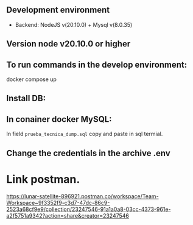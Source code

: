## Development environment
* Backend: NodeJS v(20.10.0) + Mysql v(8.0.35)

## Version node v20.10.0 or higher

## To run commands in the develop environment:

docker compose up


## Install DB:
  ## In conainer docker MySQL:
 In field `prueba_tecnica_dump.sql` copy and paste in sql termial.
 
 ## Change the credentials in the archive .env


# Link postman.

https://lunar-satellite-896921.postman.co/workspace/Team-Workspace~9f3352f9-c3d7-47dc-86c9-2523a68cf9e9/collection/23247546-91a1a0a8-03cc-4373-961e-a2f5751a9342?action=share&creator=23247546

